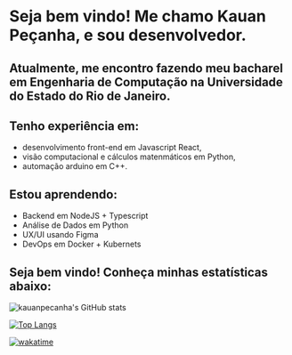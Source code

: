 # Seja bem vindo! Me chamo Kauan Peçanha, e sou desenvolvedor.

## Atualmente, me encontro fazendo meu bacharel em Engenharia de Computação na Universidade do Estado do Rio de Janeiro.

## Tenho experiência em:
  - desenvolvimento front-end em Javascript React,
  - visão computacional e cálculos matenmáticos em Python,
  - automação arduino em C++.

## Estou aprendendo:
  - Backend em NodeJS + Typescript
  - Análise de Dados em Python
  - UX/UI usando Figma
  - DevOps em Docker + Kubernets

## Seja bem vindo! Conheça minhas estatísticas abaixo:

![kauanpecanha's GitHub stats](https://github-readme-stats.vercel.app/api?username=kauanpecanha&count_private=true&hide=stars&theme=midnight-purple)

[![Top Langs](https://github-readme-stats.vercel.app/api/top-langs/?username=kauanpecanha&hide=jupyter%20notebook,c%2B%2B)](https://github.com/kauanpecanha/github-readme-stats)

[![wakatime](https://wakatime.com/badge/user/2c59aa78-1393-4679-bb13-0525ed47791b.svg)](https://wakatime.com/@2c59aa78-1393-4679-bb13-0525ed47791b)

<!-- [![kauanpecanha's WakaTime stats](https://github-readme-stats.vercel.app/api/wakatime?username=kauanpecanha)](https://github.com/kauanpecanha/github-readme-stats) -->
